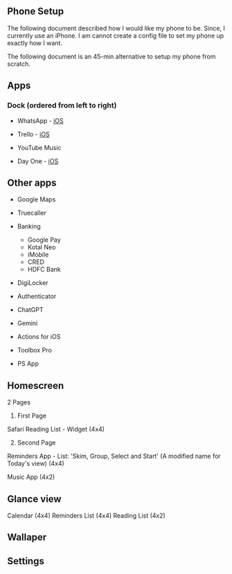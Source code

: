 ## Phone Setup

The following document described how I would like my phone to be. Since, I currently use an iPhone. I am cannot create a config file to set my phone up exactly how I want.

The following document is an 45-min alternative to setup my phone from scratch.

## Apps

### Dock (ordered from left to right)

- WhatsApp - [iOS](https://apps.apple.com/in/app/whatsapp-messenger/id310633997)
- Trello - [iOS](https://apps.apple.com/in/app/trello-organize-anything/id461504587)
- YouTube Music 

- Day One - [iOS](https://apps.apple.com/in/app/day-one-journal-private-diary/id1044867788)

## Other apps

- Google Maps
- Truecaller

- Banking 
  - Google Pay
  - Kotal Neo
  - iMobile
  - CRED
  - HDFC Bank

- DigiLocker

- Authenticator

- ChatGPT
- Gemini

- Actions for iOS
- Toolbox Pro

- PS App

## Homescreen

2 Pages

1. First Page 

Safari Reading List - Widget (4x4)

2. Second Page

Reminders App - List: 'Skim, Group, Select and Start' (A modified name for Today's view) (4x4)

Music App (4x2)

## Glance view 

Calendar (4x4)
Reminders List (4x4)
Reading List (4x2)

## Wallaper

## Settings

